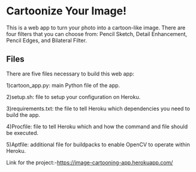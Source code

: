 # Cartoonize Your Image!

This is a web app to turn your photo into a cartoon-like image. There are four filters that you can choose from: Pencil Sketch, Detail Enhancement, Pencil Edges, and Bilateral Filter.

## Files
There are five files necessary to build this web app:

1)cartoon_app.py: main Python file of the app.

2)setup.sh: file to setup your configuration on Heroku.

3)requirements.txt: the file to tell Heroku which dependencies you need to build the app.

4)Procfile: file to tell Heroku which and how the command and file should be executed.

5)Aptfile: additional file for buildpacks to enable OpenCV to operate within Heroku.

Link for the project:-https://image-cartooning-app.herokuapp.com/
